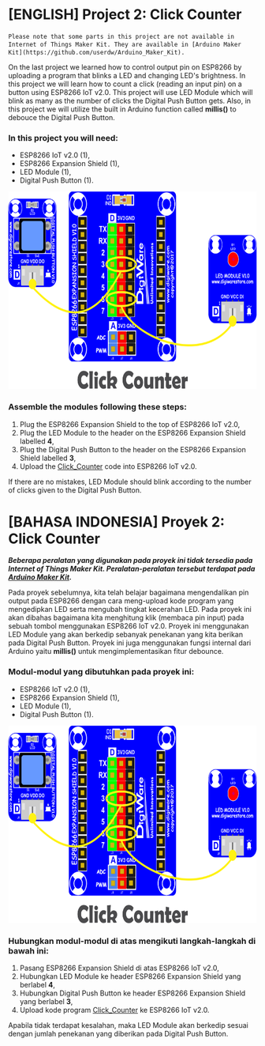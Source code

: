 # [ENGLISH] Project 2: Click Counter
```
Please note that some parts in this project are not available in Internet of Things Maker Kit. They are available in [Arduino Maker Kit](https://github.com/userdw/Arduino_Maker_Kit).
```

On the last project we learned how to control output pin on ESP8266 by uploading a program that blinks a LED and changing LED's brightness. In this project we will learn how to count a click (reading an input pin) on a button using ESP8266 IoT v2.0. This project will use LED Module which will blink as many as the number of clicks the Digital Push Button gets. Also, in this project we will utilize the built in Arduino function called **millis()** to debouce the Digital Push Button.

### In this project you will need:
* ESP8266 IoT v2.0 (1),
* ESP8266 Expansion Shield (1),
* LED Module (1),
* Digital Push Button (1).

<img src="/images/02_click_counter.png" height="400">

### Assemble the modules following these steps:
1. Plug the ESP8266 Expansion Shield to the top of ESP8266 IoT v2.0,
2. Plug the LED Module to the header on the ESP8266 Expansion Shield labelled **4**,
3. Plug the Digital Push Button to the header on the ESP8266 Expansion Shield labelled **3**,
4. Upload the [Click_Counter](/02_Click_Counter/Click_Counter) code into ESP8266 IoT v2.0.

If there are no mistakes, LED Module should blink according to the number of clicks given to the Digital Push Button.

# [BAHASA INDONESIA] Proyek 2: Click Counter
***Beberapa peralatan yang digunakan pada proyek ini tidak tersedia pada Internet of Things Maker Kit. Peralatan-peralatan tersebut terdapat pada [Arduino Maker Kit](https://github.com/userdw/Arduino_Maker_Kit).***

Pada proyek sebelumnya, kita telah belajar bagaimana mengendalikan pin output pada ESP8266 dengan cara meng-upload kode program yang mengedipkan LED serta mengubah tingkat kecerahan LED. Pada proyek ini akan dibahas bagaimana kita menghitung klik (membaca pin input) pada sebuah tombol menggunakan ESP8266 IoT v2.0. Proyek ini menggunakan LED Module yang akan berkedip sebanyak penekanan yang kita berikan pada Digital Push Button. Proyek ini juga menggunakan fungsi internal dari Arduino yaitu **millis()** untuk mengimplementasikan fitur debounce.

### Modul-modul yang dibutuhkan pada proyek ini:
* ESP8266 IoT v2.0 (1),
* ESP8266 Expansion Shield (1),
* LED Module (1),
* Digital Push Button (1).

<img src="/images/02_click_counter.png" height="400">

### Hubungkan modul-modul di atas mengikuti langkah-langkah di bawah ini:
1. Pasang ESP8266 Expansion Shield di atas ESP8266 IoT v2.0,
2. Hubungkan LED Module ke header ESP8266 Expansion Shield yang berlabel **4**,
3. Hubungkan Digital Push Button ke header ESP8266 Expansion Shield yang berlabel **3**,
4. Upload kode program [Click_Counter](/02_Click_Counter/Click_Counter) ke ESP8266 IoT v2.0.

Apabila tidak terdapat kesalahan, maka LED Module akan berkedip sesuai dengan jumlah penekanan yang diberikan pada Digital Push Button.

